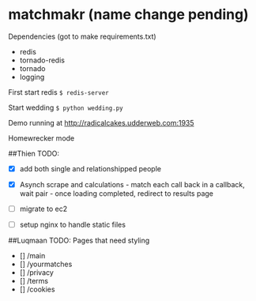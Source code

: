matchmakr (name change pending)
=========
Dependencies (got to make requirements.txt)
* redis
* tornado-redis
* tornado
* logging


First start redis 
` $ redis-server `

Start wedding
` $ python wedding.py `

Demo running at http://radicalcakes.udderweb.com:1935

Homewrecker mode

##Thien
TODO:
- [X] add both single and relationshipped people
- [X] Asynch scrape and calculations 
		-  match each call back in a callback, wait pair
		-  once loading completed, redirect to results page
- [ ] migrate to ec2
- [ ] setup nginx to handle static files


##Luqmaan
TODO:
Pages that need styling
- [] /main
- [] /yourmatches
- [] /privacy
- [] /terms
- [] /cookies